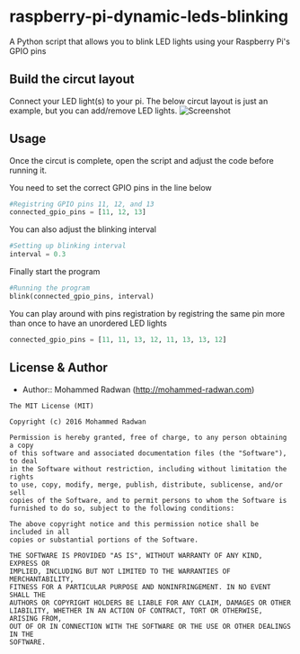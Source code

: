 # raspberry-pi-dynamic-leds-blinking
A Python script that allows you to blink LED lights using your Raspberry Pi's GPIO pins

## Build the circut layout
Connect your LED light(s) to your pi. The below circut layout is just an example, but you can add/remove LED lights.
![Screenshot](http://mohammed-radwan.com/uploads/led%203x.jpg?id=1)

## Usage
Once the circut is complete, open the script and adjust the code before running it.

You need to set the correct GPIO pins in the line below
```python
#Registring GPIO pins 11, 12, and 13
connected_gpio_pins = [11, 12, 13]
```

You can also adjust the blinking interval
```python
#Setting up blinking interval
interval = 0.3
```

Finally start the program
```python
#Running the program
blink(connected_gpio_pins, interval)
```

You can play around with pins registration by registring the same pin more than once to have an unordered LED lights
```python
connected_gpio_pins = [11, 11, 13, 12, 11, 13, 13, 12]
```

License & Author
-----------------
- Author:: Mohammed Radwan (<http://mohammed-radwan.com>)

```text
The MIT License (MIT)

Copyright (c) 2016 Mohammed Radwan

Permission is hereby granted, free of charge, to any person obtaining a copy
of this software and associated documentation files (the "Software"), to deal
in the Software without restriction, including without limitation the rights
to use, copy, modify, merge, publish, distribute, sublicense, and/or sell
copies of the Software, and to permit persons to whom the Software is
furnished to do so, subject to the following conditions:

The above copyright notice and this permission notice shall be included in all
copies or substantial portions of the Software.

THE SOFTWARE IS PROVIDED "AS IS", WITHOUT WARRANTY OF ANY KIND, EXPRESS OR
IMPLIED, INCLUDING BUT NOT LIMITED TO THE WARRANTIES OF MERCHANTABILITY,
FITNESS FOR A PARTICULAR PURPOSE AND NONINFRINGEMENT. IN NO EVENT SHALL THE
AUTHORS OR COPYRIGHT HOLDERS BE LIABLE FOR ANY CLAIM, DAMAGES OR OTHER
LIABILITY, WHETHER IN AN ACTION OF CONTRACT, TORT OR OTHERWISE, ARISING FROM,
OUT OF OR IN CONNECTION WITH THE SOFTWARE OR THE USE OR OTHER DEALINGS IN THE
SOFTWARE.
```
